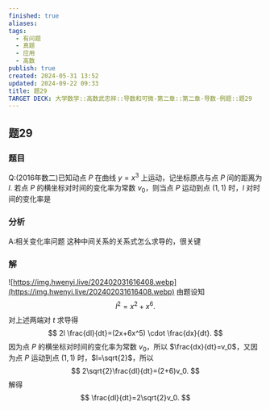 ```yaml
---
finished: true
aliases: 
tags:
  - 有问题
  - 真题
  - 应用
  - 高数
publish: true
created: 2024-05-31 13:52
updated: 2024-09-22 09:33
title: 题29
TARGET DECK: 大学数学::高数武忠祥::导数和可微-第二章::第二章-导数-例题::题29
---
```

## 题29
### 题目
Q:(2016年数二)已知动点 $P$ 在曲线 $y=x^3$ 上运动，记坐标原点与点 $P$ 间的距离为 $l$. 若点 $P$ 的横坐标对时间的变化率为常数 $\nu_0$，则当点 $P$ 运动到点 $(1,1)$ 时，$l$ 对时间的变化率是
### 分析
A:相关变化率问题
这种中间关系的关系式怎么求导的，很关键
### 解 
![https://img.hwenyi.live/202402031616408.webp](https://img.hwenyi.live/202402031616408.webp)
由题设知
$$
l^2=x^2+x^6.
$$
对上述两端对 $t$ 求导得
$$
2l \frac{dl}{dt}=(2x+6x^5) \cdot \frac{dx}{dt}.
$$
因为点 $P$ 的横坐标对时间的变化率为常数 $v_0$，所以 $\frac{dx}{dt}=v_0$，又因为点 $P$ 运动到点 $(1,1)$ 时，$l=\sqrt{2}$，所以
$$
2\sqrt{2}\frac{dl}{dt}=(2+6)v_0.
$$
解得
$$
\frac{dl}{dt}=2\sqrt{2}v_0.
$$
<!--ID: 1726998011974-->


